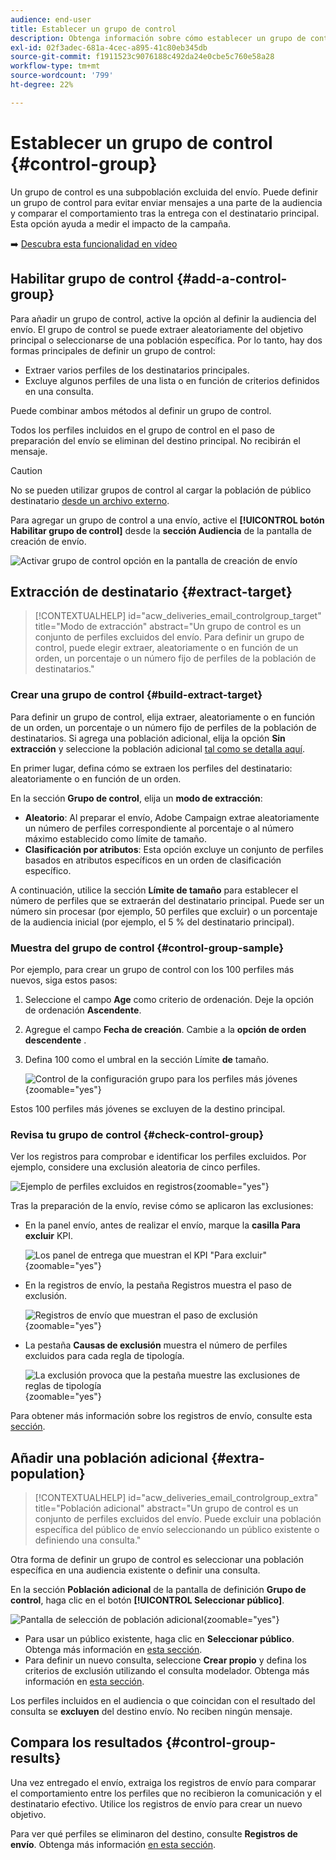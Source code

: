 ```yaml
---
audience: end-user
title: Establecer un grupo de control
description: Obtenga información sobre cómo establecer un grupo de control para los mensajes en la interfaz de usuario web de Campaign
exl-id: 02f3adec-681a-4cec-a895-41c80eb345db
source-git-commit: f1911523c9076188c492da24e0cbe5c760e58a28
workflow-type: tm+mt
source-wordcount: '799'
ht-degree: 22%

---
```


# Establecer un grupo de control {#control-group}

Un grupo de control es una subpoblación excluida del envío. Puede definir un grupo de control para evitar enviar mensajes a una parte de la audiencia y comparar el comportamiento tras la entrega con el destinatario principal. Esta opción ayuda a medir el impacto de la campaña.

➡️ [Descubra esta funcionalidad en vídeo](create-audience.md#video)

## Habilitar grupo de control {#add-a-control-group}

Para añadir un grupo de control, active la opción al definir la audiencia del envío. El grupo de control se puede extraer aleatoriamente del objetivo principal o seleccionarse de una población específica. Por lo tanto, hay dos formas principales de definir un grupo de control:

* Extraer varios perfiles de los destinatarios principales.
* Excluye algunos perfiles de una lista o en función de criterios definidos en una consulta.

Puede combinar ambos métodos al definir un grupo de control.

Todos los perfiles incluidos en el grupo de control en el paso de preparación del envío se eliminan del destino principal. No recibirán el mensaje.

>[!CAUTION]
>
>No se pueden utilizar grupos de control al cargar la población de público destinatario [desde un archivo externo](file-audience.md).

Para agregar un grupo de control a una envío, active el **[!UICONTROL botón Habilitar grupo de control]** desde la **sección Audiencia** de la pantalla de creación de envío.

![Activar grupo de control opción en la pantalla de creación de envío](assets/control-group1.png)

## Extracción de destinatario {#extract-target}

>[!CONTEXTUALHELP]
>id="acw_deliveries_email_controlgroup_target"
>title="Modo de extracción"
>abstract="Un grupo de control es un conjunto de perfiles excluidos del envío. Para definir un grupo de control, puede elegir extraer, aleatoriamente o en función de un orden, un porcentaje o un número fijo de perfiles de la población de destinatarios."

### Crear una grupo de control {#build-extract-target}

Para definir un grupo de control, elija extraer, aleatoriamente o en función de un orden, un porcentaje o un número fijo de perfiles de la población de destinatarios. Si agrega una población adicional, elija la opción **Sin extracción** y seleccione la población adicional [tal como se detalla aquí](#extra-population).

En primer lugar, defina cómo se extraen los perfiles del destinatario: aleatoriamente o en función de un orden.

En la sección **Grupo de control**, elija un **modo de extracción**:

* **Aleatorio**: Al preparar el envío, Adobe Campaign extrae aleatoriamente un número de perfiles correspondiente al porcentaje o al número máximo establecido como límite de tamaño.
* **Clasificación por atributos**: Esta opción excluye un conjunto de perfiles basados en atributos específicos en un orden de clasificación específico.

A continuación, utilice la sección **Límite de tamaño** para establecer el número de perfiles que se extraerán del destinatario principal. Puede ser un número sin procesar (por ejemplo, 50 perfiles que excluir) o un porcentaje de la audiencia inicial (por ejemplo, el 5 % del destinatario principal).

### Muestra del grupo de control {#control-group-sample}

Por ejemplo, para crear un grupo de control con los 100 perfiles más nuevos, siga estos pasos:

1. Seleccione el campo **Age** como criterio de ordenación. Deje la opción de ordenación **Ascendente**.
1. Agregue el campo **Fecha de creación**. Cambie a la **opción de orden descendente** .
1. Defina 100 como el umbral en la sección Límite **de** tamaño.

   ![Control de la configuración grupo para los perfiles más jóvenes](assets/control-group2.png){zoomable="yes"}

Estos 100 perfiles más jóvenes se excluyen de la destino principal.

### Revisa tu grupo de control {#check-control-group}

Ver los registros para comprobar e identificar los perfiles excluidos. Por ejemplo, considere una exclusión aleatoria de cinco perfiles.

![Ejemplo de perfiles excluidos en registros](assets/control-group4.png){zoomable="yes"}

Tras la preparación de la envío, revise cómo se aplicaron las exclusiones:

* En la panel envío, antes de realizar el envío, marque la **casilla Para excluir** KPI.

  ![Los panel de entrega que muestran el KPI &quot;Para excluir&quot;](assets/control-group5.png){zoomable="yes"}

* En la registros de envío, la pestaña Registros muestra el paso de exclusión.

  ![Registros de envío que muestran el paso de exclusión](assets/control-group-sample-logs.png){zoomable="yes"}

<!--

 * The **Exclusion logs** tab displays each profile and the related exclusion **Reason**.

    ![](assets/control-group6.png){zoomable="yes"}

-->

* La pestaña **Causas de exclusión** muestra el número de perfiles excluidos para cada regla de tipología.

  ![La exclusión provoca que la pestaña muestre las exclusiones de reglas de tipología](assets/control-group7.png){zoomable="yes"}

Para obtener más información sobre los registros de envío, consulte esta [sección](../monitor/delivery-logs.md).

## Añadir una población adicional {#extra-population}

>[!CONTEXTUALHELP]
>id="acw_deliveries_email_controlgroup_extra"
>title="Población adicional"
>abstract="Un grupo de control es un conjunto de perfiles excluidos del envío. Puede excluir una población específica del público de envío seleccionando un público existente o definiendo una consulta."

Otra forma de definir un grupo de control es seleccionar una población específica en una audiencia existente o definir una consulta.

En la sección **Población adicional** de la pantalla de definición **Grupo de control**, haga clic en el botón **[!UICONTROL Seleccionar público]**.

![Pantalla de selección de población adicional](assets/control-group3.png){zoomable="yes"}

* Para usar un público existente, haga clic en **Seleccionar público**. Obtenga más información en [esta sección](add-audience.md).
* Para definir un nuevo consulta, seleccione **Crear propio** y defina los criterios de exclusión utilizando el consulta modelador. Obtenga más información en [esta sección](../query/query-modeler-overview.md).

Los perfiles incluidos en el audiencia o que coincidan con el resultado del consulta se **excluyen** del destino envío. No reciben ningún mensaje.

## Compara los resultados {#control-group-results}

Una vez entregado el envío, extraiga los registros de envío para comparar el comportamiento entre los perfiles que no recibieron la comunicación y el destinatario efectivo. Utilice los registros de envío para crear un nuevo objetivo.

Para ver qué perfiles se eliminaron del destino, consulte **Registros de envío**. Obtenga más información [en esta sección](#check-control-group).